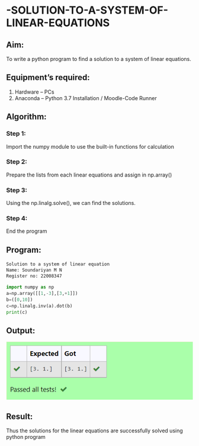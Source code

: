 # -SOLUTION-TO-A-SYSTEM-OF-LINEAR-EQUATIONS
## Aim:
To write a python program to find a solution to a system of linear equations.
## Equipment’s required:
1. 	Hardware – PCs
2. 	Anaconda – Python 3.7 Installation / Moodle-Code Runner
## Algorithm:
### Step 1: 
Import the numpy module to use the built-in functions for calculation
### Step 2: 
Prepare the lists from each linear equations and assign in np.array()
### Step 3: 
Using the np.linalg.solve(), we can find the solutions.
### Step 4: 
End the program
## Program:
```
Solution to a system of linear equation
Name: Soundariyan M N
Register no: 22008347
```
```pyTHON
import numpy as np
a=np.array([[1,-3],[3,+1]])
b=([0,10])
c=np.linalg.inv(a).dot(b)
print(c)
```

## Output:
![model](output.png)
## Result: 
Thus the solutions for the linear equations are successfully solved using python program

